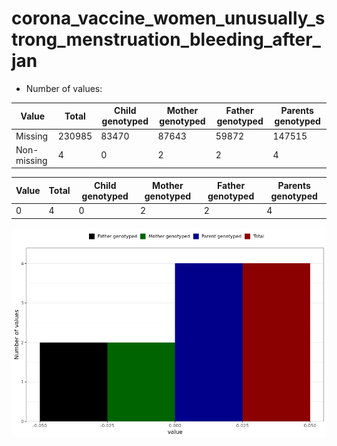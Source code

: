 # corona_vaccine_women_unusually_strong_menstruation_bleeding_after_jan
- Number of values:

| Value | Total | Child genotyped | Mother genotyped | Father genotyped | Parents genotyped |
| ----- | ----- | --------------- | ---------------- | ---------------- |---------------- |
| Missing | 230985 | 83470 | 87643 | 59872 | 147515 |
| Non-missing | 4 | 0 | 2 | 2 | 4 |

| Value | Total | Child genotyped | Mother genotyped | Father genotyped | Parents genotyped |
| ----- | ----- | --------------- | ---------------- | ---------------- |---------------- |
| 0 | 4 | 0 | 2 | 2 | 4 |



![](corona_vaccine_women_unusually_strong_menstruation_bleeding_after_jan_n.png)



